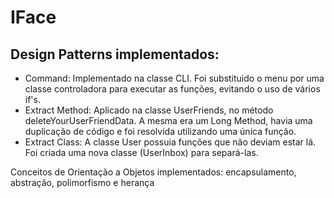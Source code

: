 # IFace

## Design Patterns implementados:
- Command: Implementado na classe CLI. Foi substituido o menu por uma classe controladora para executar as funções, evitando o uso de vários if's.
- Extract Method: Aplicado na classe UserFriends, no método deleteYourUserFriendData. A mesma era um Long Method, havia uma duplicação de código e foi resolvida utilizando uma única função.
- Extract Class: A classe User possuia funções que não deviam estar lá. Foi criada uma nova classe (UserInbox) para separá-las.


Conceitos de Orientação a Objetos implementados: encapsulamento, abstração, polimorfismo e herança
